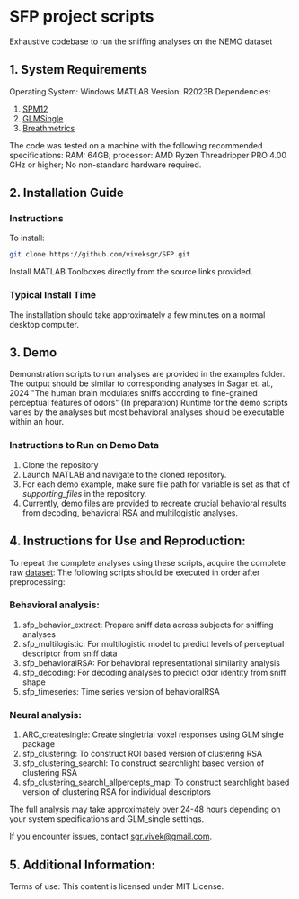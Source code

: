 # SFP project scripts

Exhaustive codebase to run the sniffing analyses on the NEMO dataset

## 1. System Requirements
Operating System: Windows
MATLAB Version: R2023B
Dependencies:
1. [SPM12](https://www.fil.ion.ucl.ac.uk/spm/software/spm12/)
2. [GLMSingle](https://github.com/cvnlab/GLMsingle)
3. [Breathmetrics](https://github.com/zelanolab/breathmetrics)

The code was tested on a machine with the following recommended specifications:
RAM: 64GB; processor: AMD Ryzen Threadripper PRO 4.00 GHz or higher;
No non-standard hardware required.

## 2. Installation Guide
### Instructions
To install: 
```bash
git clone https://github.com/viveksgr/SFP.git
```
Install MATLAB Toolboxes directly from the source links provided. 

### Typical Install Time
The installation should take approximately a few minutes on a normal desktop computer.

## 3. Demo
Demonstration scripts to run analyses are provided in the examples folder. The output should be similar to corresponding analyses in Sagar et. al., 2024 "The human brain modulates sniffs according to fine-grained perceptual features of odors" (In preparation)
Runtime for the demo scripts varies by the analyses but most behavioral analyses should be executable within an hour. 

### Instructions to Run on Demo Data
1. Clone the repository
2. Launch MATLAB and navigate to the cloned repository.
3. For each demo example, make sure file path for variable <rootf> is set as that of *supporting_files* in the repository.
4. Currently, demo files are provided to recreate crucial behavioral results from decoding, behavioral RSA and multilogistic analyses.

## 4. Instructions for Use and Reproduction:
To repeat the complete analyses using these scripts, acquire the complete raw [dataset](https://www.nature.com/articles/s41593-023-01414-4#data-availability):
The following scripts should be executed in order after preprocessing:
### Behavioral analysis:
1. sfp_behavior_extract: Prepare sniff data across subjects for sniffing analyses
2. sfp_multilogistic: For multilogistic model to predict levels of perceptual descriptor from sniff data
3. sfp_behavioralRSA: For behavioral representational similarity analysis
4. sfp_decoding: For decoding analyses to predict odor identity from sniff shape
5. sfp_timeseries: Time series version of behavioralRSA
### Neural analysis:
1. ARC_createsingle: Create singletrial voxel responses using GLM single package
2. sfp_clustering: To construct ROI based version of clustering RSA
3. sfp_clustering_searchl: To construct searchlight based version of clustering RSA
4. sfp_clustering_searchl_allpercepts_map: To construct searchlight based version of clustering RSA for individual descriptors

The full analysis may take approximately over 24-48 hours depending on your system specifications and GLM_single settings.

If you encounter issues, contact sgr.vivek@gmail.com.

## 5. Additional Information:
Terms of use: This content is licensed under MIT License.